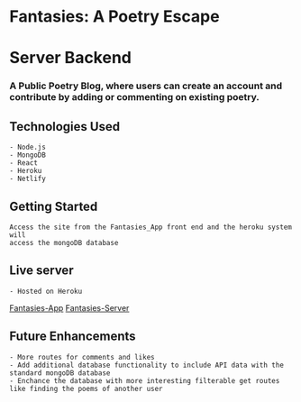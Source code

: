 
# Fantasies: A Poetry Escape
# Server Backend

### A Public Poetry Blog, where users can create an account and contribute by adding or commenting on existing poetry.

## Technologies Used
    - Node.js
    - MongoDB
    - React
    - Heroku
    - Netlify

## Getting Started
    Access the site from the Fantasies_App front end and the heroku system will 
    access the mongoDB database
    
## Live server
    - Hosted on Heroku 
[Fantasies-App](https://fantasies-a-poetry-escape.netlify.app/)
[Fantasies-Server](https://fantasies-a-poetry-escape.herokuapp.com/api/poems/)

## Future Enhancements
    - More routes for comments and likes
    - Add additional database functionality to include API data with the standard mongoDB database
    - Enchance the database with more interesting filterable get routes like finding the poems of another user


